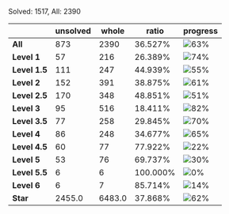 Solved: 1517, All: 2390

| |unsolved|whole|ratio|progress|
|----|----|----|----|----|
|**All**| 873 | 2390 | 36.527%| ![63%](https://progress-bar.dev/63?title=All) |
|**Level 1**| 57 | 216 | 26.389%| ![74%](https://progress-bar.dev/74?title=Level+1++)|
|**Level 1.5**| 111 | 247 | 44.939%| ![55%](https://progress-bar.dev/55?title=Level+1.5)|
|**Level 2**| 152 | 391 | 38.875%| ![61%](https://progress-bar.dev/61?title=Level+2++)|
|**Level 2.5**| 170 | 348 | 48.851%| ![51%](https://progress-bar.dev/51?title=Level+2.5)|
|**Level 3**| 95 | 516 | 18.411%| ![82%](https://progress-bar.dev/82?title=Level+3++)|
|**Level 3.5**| 77 | 258 | 29.845%| ![70%](https://progress-bar.dev/70?title=Level+3.5)|
|**Level 4**| 86 | 248 | 34.677%| ![65%](https://progress-bar.dev/65?title=Level+4++)|
|**Level 4.5**| 60 | 77 | 77.922%| ![22%](https://progress-bar.dev/22?title=Level+4.5)|
|**Level 5**| 53 | 76 | 69.737%| ![30%](https://progress-bar.dev/30?title=Level+5++)|
|**Level 5.5**| 6 | 6 | 100.000%| ![0%](https://progress-bar.dev/0?title=Level+5.5)|
|**Level 6**| 6 | 7 | 85.714%| ![14%](https://progress-bar.dev/14?title=Level+6++)|
|**Star**|2455.0 | 6483.0 |37.868%| ![62%](https://progress-bar.dev/62?title=Star) |
